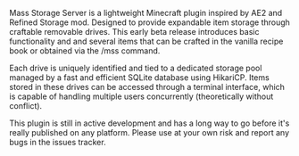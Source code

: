 

Mass Storage Server is a lightweight Minecraft plugin inspired by AE2 and Refined Storage mod. Designed to provide expandable item storage through craftable removable drives. This early beta release introduces basic functionality and and several items that can be crafted in the vanilla recipe book or obtained via the /mss command.

Each drive is uniquely identified and tied to a dedicated storage pool managed by a fast and efficient SQLite database using HikariCP. Items stored in these drives can be accessed through a terminal interface, which is capable of handling multiple users concurrently (theoretically without conflict).

This plugin is still in active development and has a long way to go before it's really published on any platform.
Please use at your own risk and report any bugs in the issues tracker.
